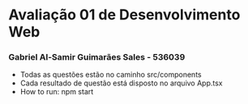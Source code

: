 # Avaliação 01 de Desenvolvimento Web
### Gabriel Al-Samir Guimarães Sales - 536039

- Todas as questões estão no caminho src/components
- Cada resultado de questão está disposto no arquivo App.tsx
- How to run: npm start